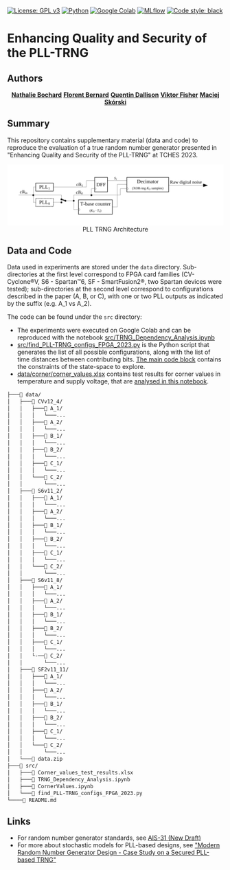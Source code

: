 [![License: GPL v3](https://img.shields.io/badge/License-GPLv3-blue.svg)](https://www.gnu.org/licenses/gpl-3.0)
[![Python](https://img.shields.io/static/v1?message=Python&color=3776AB&logo=Python&logoColor=FFFFFF&label=)](https://www.python.org/)
[![Google Colab](https://img.shields.io/static/v1?message=Google+Colab&color=222222&logo=Google+Colab&logoColor=F9AB00&label=)](https://colab.research.google.com/)
[![MLflow](https://img.shields.io/static/v1?message=MLflow&color=0194E2&logo=MLflow&logoColor=FFFFFF&label=)](https://mlflow.org/)
[![Code style: black](https://img.shields.io/badge/code%20style-black-000000.svg)](https://github.com/psf/black)

# Enhancing Quality and Security of the PLL-TRNG

## Authors

<p align="center">
    <a href="mailto:nathalie.bochard@univ-st-etienne.fr"><strong>Nathalie Bochard</strong></a>
    <a href="mailto:florent.bernard@univ-st-etienne.fr"><strong>Florent Bernard</strong></a>
    <a href="mailto:quentin.dallison@thalesgroup.com"><strong>Quentin Dallison</strong></a>
    <a href="mailto:fischer@univ-st-etienne.fr"><strong>Viktor Fisher</strong></a>
    <a href="https://skorski.lu"><strong>Maciej Skórski</strong></a>
</p>

## Summary

This repository contains supplementary material (data and code) to reproduce the evaluation of a true random number generator presented in "Enhancing Quality and Security of the PLL-TRNG" at TCHES 2023.

<img src="images/pll_trng_orig.svg" style="display:block; margin:auto"/>
<figcaption style="text-align:center">PLL TRNG Architecture</figcaption>


## Data and Code

Data used in experiments are stored under the `data` directory. Sub-directories at the first level correspond to FPGA card families (CV- Cyclone®V, S6 - Spartan™6, SF - SmartFusion2®, two Spartan devices were tested); sub-directories at the second level correspond to configurations described in the paper (A, B, or C), with one or two PLL outputs as indicated by the suffix (e.g. A_1 vs A_2). 

The code can be found under the `src` directory:
* The experiments were executed on Google Colab and can be reproduced with the notebook [src/TRNG_Dependency_Analysis.ipynb](src/TRNG_Dependency_Analysis.ipynb) 
* [src/find_PLL-TRNG_configs_FPGA_2023.py](src/find_PLL-TRNG_configs_FPGA_2023.py) is the Python script that generates the list of all possible configurations, along with the list of time distances between contributing bits. [The main code block](https://github.com/maciejskorski/new_pll_trng/blob/main/src/find_PLL-TRNG_configs_FPGA_2023.py#L523-L549) contains the constraints of the state-space to explore.
* [data/corner/corner_values.xlsx](data/corner/corner_values.xlsx) contains test results for corner values in temperature and supply voltage, that are [analysed in this notebook](src/CornerValues.ipynb).
```
├───📁 data/
│   ├───📁 CVv12_4/
│   │   ├───📁 A_1/
│   │   │   └───...
│   │   ├───📁 A_2/
│   │   │   └───...
│   │   ├───📁 B_1/
│   │   │   └───...
│   │   ├───📁 B_2/
│   │   │   └───...
│   │   ├───📁 C_1/
│   │   │   └───...
│   │   └───📁 C_2/
│   │       └───...
│   ├───📁 S6v11_2/
│   │   ├───📁 A_1/
│   │   │   └───...
│   │   ├───📁 A_2/
│   │   │   └───...
│   │   ├───📁 B_1/
│   │   │   └───...
│   │   ├───📁 B_2/
│   │   │   └───...
│   │   ├───📁 C_1/
│   │   │   └───...
│   │   └───📁 C_2/
│   │       └───...
│   ├───📁 S6v11_8/
│   │   ├───📁 A_1/
│   │   │   └───...
│   │   ├───📁 A_2/
│   │   │   └───...
│   │   ├───📁 B_1/
│   │   │   └───...
│   │   ├───📁 B_2/
│   │   │   └───...
│   │   ├───📁 C_1/
│   │   │   └───...
│   │   └-──📁 C_2/
│   │       └───...
│   ├───📁 SF2v11_11/
│   │   ├───📁 A_1/
│   │   │   └───...
│   │   ├───📁 A_2/
│   │   │   └───...
│   │   ├───📁 B_1/
│   │   │   └───...
│   │   ├───📁 B_2/
│   │   │   └───...
│   │   ├───📁 C_1/
│   │   │   └───...
│   │   └───📁 C_2/
│   │       └───...
│   └───📄 data.zip
├───📁 src/
│   ├───📄 Corner_values_test_results.xlsx
│   ├───📄 TRNG_Dependency_Analysis.ipynb
│   ├───📄 CornerValues.ipynb
│   └───📄 find_PLL-TRNG_configs_FPGA_2023.py
└────📄 README.md
```

## Links

- For random number generator standards, see [AIS-31 (New Draft)](https://www.bsi.bund.de/SharedDocs/Downloads/EN/BSI/Certification/Interpretations/AIS_31_Functionality_classes_for_random_number_generators_e.pdf?__blob=publicationFile&v=5)
- For more about stochastic models for PLL-based designs, see ["Modern Random Number Generator Design - Case Study on a Secured PLL-based TRNG"](https://www.degruyter.com/document/doi/10.1515/itit-2018-0025/html?lang=en)

